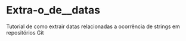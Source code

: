 # Extra-o_de__datas
Tutorial de como extrair datas relacionadas a ocorrência de strings em repositórios Git
